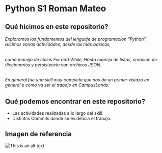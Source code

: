 # Python S1 Roman Mateo

## Qué hicimos en este repositorio?
###### Exploramos los fundamentos del lenguaje de programacion "Python". Hicimos varias actividades, desde las más basicas,
###### como manejo de ciclos For and While, Hasta manejo de listas, creacion de diccionarios y persistencia con archivos JSON.
###### En general fue una skill muy completa que nos da un primer vistazo en general a como va ser el trabajo en CampusLands.
## Qué podemos encontrar en este repositorio?

* Las actividades realizadas a lo largo del skill.
* Distintos Commits donde se evidencia el trabajo.



## Imagen de referencia

![This is an alt text.](https://visionyvalor.es/wp-content/uploads/2024/03/Python-Symbol_0-3.png "This is a sample image.")
